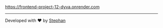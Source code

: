 https://frontend-project-12-dyva.onrender.com

---

Developed with ❤️ by [Stephan](https://github.com/Stephan-js)
